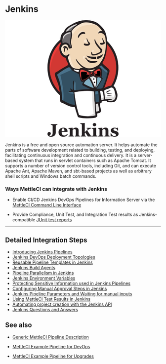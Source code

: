 # Jenkins

![](./attachments/image-20200511-041259.png)

Jenkins is a free and open source automation server. It helps automate the parts of software development related to building, testing, and deploying, facilitating continuous integration and continuous delivery. It is a server-based system that runs in servlet containers such as Apache Tomcat. It supports a number of version control tools, including Git, and can execute Apache Ant, Apache Maven, and sbt-based projects as well as arbitrary shell scripts and Windows batch commands.

### Ways MettleCI can integrate with Jenkins

*   Enable CI/CD Jenkins DevOps Pipelines for Information Server via the [MettleCI Command Line Interface](https://datamigrators.atlassian.net/wiki/spaces/MCIDOC/pages/408354840/MettleCI+CLI+Operating+Modes)
    
*   Provide Compliance, Unit Test, and Integration Test results as Jenkins-compatible [JUnit test reports](https://www.jenkins.io/doc/pipeline/steps/junit/#)
    

* * *

## Detailed Integration Steps

*   [Introducing Jenkins Pipelines](./jenkins/introducing-jenkins-pipelines.md)
*   [Jenkins DevOps Deployment Topologies](./jenkins/jenkins-devops-deployment-topologies.md)
*   [Reusable Pipeline Templates in Jenkins](./jenkins/reusable-pipeline-templates-in-jenkins.md)
*   [Jenkins Build Agents](./jenkins/jenkins-build-agents.md)
*   [Pipeline Parallelism in Jenkins](./jenkins/pipeline-parallelism-in-jenkins.md)
*   [Jenkins Environment Variables](./jenkins/jenkins-environment-variables.md)
*   [Protecting Sensitive Information used in Jenkins Pipelines](./jenkins/protecting-sensitive-information-used-in-jenkins-pipelines.md)
*   [Configuring Manual Approval Steps in Jenkins](./jenkins/configuring-manual-approval-steps-in-jenkins.md)
*   [Jenkins Pipeline Parameters and Waiting for manual inputs](./jenkins/jenkins-pipeline-parameters-and-waiting-for-manual-inputs.md)
*   [Using MettleCI Test Results in Jenkins](./jenkins/using-mettleci-test-results-in-jenkins.md)
*   [Automating project creation with the Jenkins API](./jenkins/automating-project-creation-with-the-jenkins-api.md)
*   [Jenkins Questions and Answers](./jenkins/jenkins-questions-and-answers.md)

## See also

*   [Generic MettleCI Pipeline Description](#)
    
*   [MettleCI Example Pipeline for DevOps](#)
    
*   [MettleCI Example Pipeline for Upgrades](#)